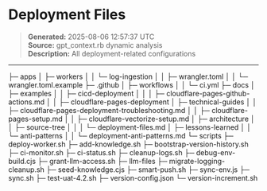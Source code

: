 # Deployment Files

> **Generated:** 2025-08-06 12:57:37 UTC  
> **Source:** gpt_context.rb dynamic analysis  
> **Description:** All deployment-related configurations

---

├─ apps
│ ├─ workers
│ │ └─ log-ingestion
│ │ ├─ wrangler.toml
│ │ └─ wrangler.toml.example
├─ .github
│ ├─ workflows
│ │ └─ ci.yml
├─ docs
│ ├─ examples
│ │ ├─ cicd-deployment
│ │ │ ├─ cloudflare-pages-github-actions.md
│ │ ├─ cloudflare-pages-deployment
│ ├─ technical-guides
│ │ ├─ cloudflare-pages-deployment-troubleshooting.md
│ │ ├─ cloudflare-pages-setup.md
│ │ ├─ cloudflare-vectorize-setup.md
│ ├─ architecture
│ │ ├─ source-tree
│ │ │ └─ deployment-files.md
│ ├─ lessons-learned
│ │ └─ anti-patterns
│ │ └─ deployment-anti-patterns.md
└─ scripts
├─ deploy-worker.sh
├─ add-knowledge.sh
├─ bootstrap-version-history.sh
├─ ci-monitor.sh
├─ ci-status.sh
├─ cleanup-logs.sh
├─ debug-env-build.cjs
├─ grant-llm-access.sh
├─ llm-files
├─ migrate-logging-cleanup.sh
├─ seed-knowledge.cjs
├─ smart-push.sh
├─ sync-env.js
├─ sync.sh
├─ test-uat-4.2.sh
├─ version-config.json
└─ version-increment.sh

